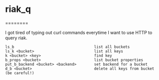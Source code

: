 # riak_q
========

I got tired of typing out curl commands everytime I want to use HTTP to query riak.

```
ls_b                                    list all buckets
ls_k <bucket>                           list all keys
k <bucket> <key>                        find key
b_props <bucket>                        list bucket properties
put_b_backend <bucket> <backend>        set backend for a bucket
d_b <bucket>                            delete all keys from bucket (be careful!)
